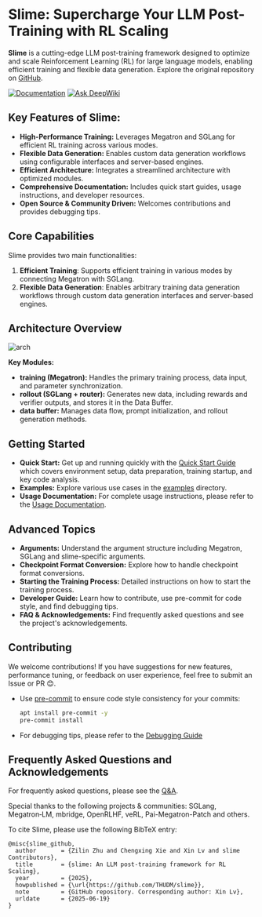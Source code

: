 # Slime: Supercharge Your LLM Post-Training with RL Scaling

**Slime** is a cutting-edge LLM post-training framework designed to optimize and scale Reinforcement Learning (RL) for large language models, enabling efficient training and flexible data generation. Explore the original repository on [GitHub](https://github.com/THUDM/slime).

[![Documentation](https://img.shields.io/badge/docs-latest-brightgreen.svg?style=flat)](https://thudm.github.io/slime/)
[![Ask DeepWiki](https://deepwiki.com/badge.svg)](https://deepwiki.com/THUDM/slime)

## Key Features of Slime:

*   **High-Performance Training:** Leverages Megatron and SGLang for efficient RL training across various modes.
*   **Flexible Data Generation:** Enables custom data generation workflows using configurable interfaces and server-based engines.
*   **Efficient Architecture:**  Integrates a streamlined architecture with optimized modules.
*   **Comprehensive Documentation:** Includes quick start guides, usage instructions, and developer resources.
*   **Open Source & Community Driven:** Welcomes contributions and provides debugging tips.

## Core Capabilities

Slime provides two main functionalities:

1.  **Efficient Training**: Supports efficient training in various modes by connecting Megatron with SGLang.
2.  **Flexible Data Generation**: Enables arbitrary training data generation workflows through custom data generation interfaces and server-based engines.

## Architecture Overview

![arch](./imgs/arch.png)

**Key Modules:**

*   **training (Megatron):**  Handles the primary training process, data input, and parameter synchronization.
*   **rollout (SGLang + router):**  Generates new data, including rewards and verifier outputs, and stores it in the Data Buffer.
*   **data buffer:**  Manages data flow, prompt initialization, and rollout generation methods.

## Getting Started

*   **Quick Start:** Get up and running quickly with the [Quick Start Guide](./docs/en/get_started/quick_start.md) which covers environment setup, data preparation, training startup, and key code analysis.
*   **Examples:** Explore various use cases in the [examples](examples/) directory.
*   **Usage Documentation:** For complete usage instructions, please refer to the [Usage Documentation](docs/en/get_started/usage.md).

## Advanced Topics

*   **Arguments:** Understand the argument structure including Megatron, SGLang and slime-specific arguments.
*   **Checkpoint Format Conversion:** Explore how to handle checkpoint format conversions.
*   **Starting the Training Process:** Detailed instructions on how to start the training process.
*   **Developer Guide:** Learn how to contribute, use pre-commit for code style, and find debugging tips.
*   **FAQ & Acknowledgements:** Find frequently asked questions and see the project's acknowledgements.

## Contributing

We welcome contributions!  If you have suggestions for new features, performance tuning, or feedback on user experience, feel free to submit an Issue or PR 😊.

*   Use [pre-commit](https://pre-commit.com/) to ensure code style consistency for your commits:

    ```bash
    apt install pre-commit -y
    pre-commit install
    ```

*   For debugging tips, please refer to the [Debugging Guide](docs/en/developer_guide/debug.md)

## Frequently Asked Questions and Acknowledgements

For frequently asked questions, please see the [Q\&A](docs/en/get_started/qa.md).

Special thanks to the following projects & communities: SGLang, Megatron‑LM, mbridge, OpenRLHF, veRL, Pai-Megatron-Patch and others.

To cite Slime, please use the following BibTeX entry:

```bibtext
@misc{slime_github,
  author       = {Zilin Zhu and Chengxing Xie and Xin Lv and slime Contributors},
  title        = {slime: An LLM post-training framework for RL Scaling},
  year         = {2025},
  howpublished = {\url{https://github.com/THUDM/slime}},
  note         = {GitHub repository. Corresponding author: Xin Lv},
  urldate      = {2025-06-19}
}
